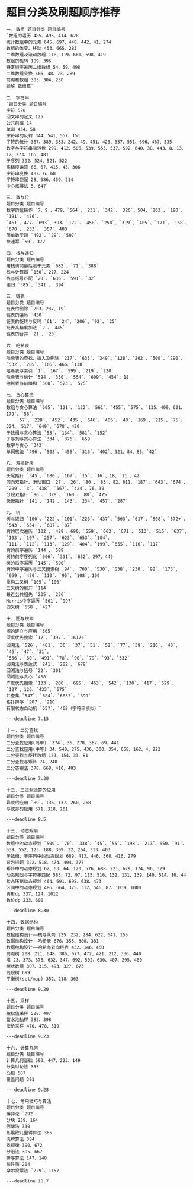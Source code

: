 # 题目分类及刷题顺序推荐

    一. 数组 题目分类 题目编号
    `数组的遍历 485、495、414、628
    统计数组中的元素 645、697、448、442、41、274
    数组的改变、移动 453、665、283
    二维数组及滚动数组 118、119、661、598、419
    数组的旋转 189、396
    特定顺序遍历二维数组 54、59、498
    二维数组变换 566、48、73、289
    前缀和数组 303、304、238
    题解 数组篇`

    二. 字符串
    `题目分类 题目编号
    字符 520
    回文串的定义 125
    公共前缀 14
    单词 434、58
    字符串的反转 344、541、557、151
    字符的统计 387、389、383、242、49、451、423、657、551、696、467、535
    数字与字符串间转换 299、412、506、539、553、537、592、640、38、443、8、13、12、273、165、481
    子序列 392、524、521、522
    高精度运算 66、67、415、43、306
    字符串变换 482、6、68
    字符串匹配 28、686、459、214
    中心拓展法 5、647`

    三. 数与位
    题目分类 题目编号
    数字的位操作 `7、9`、479、`564`、`231`、`342`、`326`、504、`263`、`190`、`191`、`476`、
    `461`、477、`693`、393、`172`、`458`、`258`、`319`、`405`、`171`、`168`、`670`、`233`、`357`、400
    简单数学题 `492`、`29`、`507`
    快速幂 `50`、372

    四. 栈与递归
    题目分类 题目编号
    用栈访问最后若干元素 `682`、`71`、`388`
    栈与计算器 `150`、227、224
    栈与括号匹配 `20`、`636`、`591`、`32`
    递归 `385`、`341`、`394`

    五. 链表
    题目分类 题目编号
    链表的删除 `203、237、19`
    链表的遍历 `430`
    链表的旋转与反转 `61`、`24`、`206`、`92`、`25`
    链表高精度加法 `2`、`445`
    链表的合并 `21`、`23`

    六. 哈希表
    题目分类 题目编号
    哈希表的查找、插入及删除 `217`、`633`、`349`、`128`、`202`、`500`、`290`、`532`、`205`、`166`、466、`138`
    哈希表与索引 `1`、`167`、`599`、`219`、`220`
    哈希表与统计 `594`、`350`、`554`、`609`、`454`、18
    哈希表与前缀和 `560`、`523`、`525`

    七. 贪心算法
    题目分类 题目编号
    数组与贪心算法 `605`、`121`、`122`、`561`、`455`、`575`、`135、409、621、179`、`56`、
        `57`、`228`、`452`、`435`、`646`、`406`、`48`、`169`、`215`、`75`、324、`517`、`649`、`678`、420
    子数组与贪心算法 `53`、`134`、`581`、`152`
    子序列与贪心算法 `334`、`376`、`659`
    数字与贪心 `343`
    单调栈法 `496`、`503`、`456`、`316`、`402`、321、84、85、`42`

    八. 双指针法
    题目分类 题目编号
    头尾指针 `345`、`680`、`167`、`15`、`16`、18、`11`、42
    同向双指针、滑动窗口 `27`、`26`、`80`、`83`、82、611、`187`、`643`、`674`、`209`、`3`、`438`、`567`、`424`、76、30
    分段双指针 `86`、`328`、`160`、`88`、`475`
    快慢指针 `141`、`142`、`143`、`234`、`457`、`287`

    九. 树
    树与递归 `100`、`222`、`101`、`226`、`437`、`563`、`617`、`508`、`572+`、`543`、`654+`、`687`、`87`
    树的层次遍历 `102`、`429`、690、`559`、`662`、`671`、`513`、`515`、`637`、`103`、`107`、`257`、`623`、`653`、`104`、
    `111`、`112`、`113`、`129`、`404`、`199`、`655`、`116`、`117`
    树的前序遍历 `144`、`589`
    树的前序序列化 `606`、`331`、`652`、297、449
    树的后序遍历 `145`、`590`
    树的中序遍历与二叉搜索树 `94`、`700`、`530`、`538`、`230`、`98`、`173`、`669`、`450`、`110`、`95`、`108`、109
    重构二叉树 `105`、`106`
    二叉树的展开 `114`
    最近公共祖先 `235`、`236`
    Morris中序遍历 `501`、`99?`
    四叉树 `558`、`427`

    十. 图与搜索
    题目分类 题目编号
    图的建立与应用 `565`
    深度优先搜索 `17`、`397`、`1617⭐`
    回溯法 `526`、`401`、`36`、`37`、`51`、`52`、`77`、`39`、`216`、`40`、`46`、`47`、`31`、
    `556`、`60`、`491`、`78`、`90`、`79`、`93`、`332`
    回溯法与表达式 `241`、`282`、`679`
    回溯法与括号 `22`、`301`
    回溯法与贪心 `488`
    广度优先搜索 `133`、`200`、`695`、`463`、`542`、`130`、`417`、`529`、`127`、126、`433`、`675`
    并查集 `547`、`684`、`685?`、`399`
    拓扑排序 `207`、`210`
    有限状态自动机 `65?`、`468（字符串模拟）`

    ---deadline 7.15

    十一. 二分查找
    题目分类 题目编号
    二分查找应用(简单) `374`、35、278、367、69、441
    二分查找应用(中等) 34、540、275、436、300、354、658、162、4、222
    二分查找与旋转数组 153、154、33、81
    二分查找与矩阵 74、240
    二分答案法 378、668、410、483

    ---deadline 7.30

    十二. 二进制运算的应用
    题目分类 题目编号
    异或的应用 `89`、136、137、260、268
    与或非的应用 371、318、201

    ---deadline 8.5

    十三. 动态规划
    题目分类 题目编号
    数组中的动态规划 `509`、`70`、`338`、`45`、`55`、`198`、`213`、650、`91`、639、552、123、188、309、32、264、313、403
    子数组、子序列中的动态规划 689、413、446、368、416、279
    背包问题 322、518、474、494、377
    矩阵中的动态规划 62、63、64、120、576、688、221、629、174、96、329
    动态规划与字符串匹配 583、72、97、115、516、132、131、139、140、514、10、44
    状态压缩动态规划 464、691、698、638、473
    区间中的动态规划 486、664、375、312、546、87、1039、1000
    树形dp 337、124、1012
    数位dp 233、600

    ---deadline 8.30

    十四. 数据结构
    题目分类 题目编号
    数据结构设计——栈与队列 225、232、284、622、641、155
    数据结构设计——哈希表 676、355、380、381
    数据结构设计——哈希与双向链表 432、146、460
    前缀树 208、211、648、386、677、472、421、212、336、440
    堆 23、373、378、632、347、692、502、630、407、295、480
    树状数组 307、315、493、327、673
    线段树 699
    平衡树(set/map) 352、218、363

    ---deadline 9.20

    十五. 采样
    题目分类 题目编号
    按权值采样 528、497
    蓄水池抽样 382、398
    拒绝采样 470、478、519

    ---deadline 9.23

    十六. 计算几何
    题目分类 题目编号
    计算几何基础 593、447、223、149
    分类讨论法 335
    凸包 587
    覆盖问题 391

    ---deadline 9.28
    
    十七. 常用技巧与算法
    题目分类 题目编号
    博弈论 `292`
    分块 239、164
    倍增法 330
    拓展欧几里得算法 365
    洗牌算法 384
    找规律 390、672
    分治法 395、667
    排序算法 147、148
    线性筛 204
    摩尔投票法 `229`、1157

    ---deadline 10.7